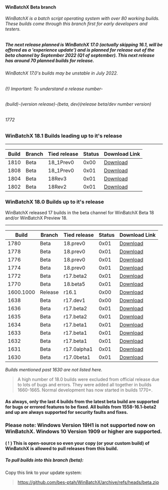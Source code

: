 #### WinBatchX Beta branch
###### WinBatchX is a batch script operating system with over 80 working builds. These builds come through this branch first for early developers and testers.

##### The next release planned is WinBatchX 17.0 (actually skipping 16.1, will be offered as a 'experience update') and is planned for release out of the beta channel by September 2022 (Q1 of september). This next release has around 70 planned builds for release.


###### WinBatchX 17.0's builds may be unstable in July 2022.

###### (!) Important: To understand a release number-

###### (build)-(version release)-(beta, dev)(release beta/dev number version)
###### 1772

### WinBatchX 18.1 Builds leading up to it's release

***
Build | Branch | Tied release | Status | Download Link |
------|--------|--------------|--------|---------------|
1810 | Beta | 18_1Prev0 | 0x00 | [Download](https://github.com/bes-ptah/WinBatchX/releases/download/1810/18.1810.zip) |
1808 | Beta | 18_1Prev0 | 0x01 | [Download](https://github.com/bes-ptah/WinBatchX/releases/download/1808/18.1808.zip) |
1804 | Beta | 18Rev3 | 0x01 | [Download](https://github.com/bes-ptah/WinBatchX/releases/download/1804/18.1804.zip) |
1802 | Beta | 18Rev2 | 0x01 | [Download](https://github.com/bes-ptah/WinBatchX/releases/download/1802/18.1802.zip) |




### WinBatchX 18.0 Builds up to it's release

WinBatchX released 17 builds in the beta channel for WinBatchX Beta 18 and/or WinBatchX Preview 18.

***
Build | Branch | Tied release | Status | Download Link |
------|--------|--------------|--------|---------------|
1780 | Beta | 18.prev0 | 0x01 | [Download](https://github.com/bes-ptah/WinBatchX/releases/download/1780/WBX_BUILD_1780.zip) |
1778 | Beta | 18.prev0 | 0x01 | [Download](https://github.com/bes-ptah/WinBatchX/releases/download/1778/WBX_BUILD_1778.zip) |
1776 | Beta | 18.prev0 | 0x01 | [Download](https://github.com/bes-ptah/WinBatchX/releases/download/1776/WBX_BUILD_1776.zip) |
1774 | Beta | 18.prev0  | 0x01 | [Download](https://github.com/bes-ptah/WinBatchX/releases/download/1774/WBX_BUILD_1774.zip) |
1772 | Beta | r17.beta2 | 0x01 | [Download](https://github.com/bes-ptah/WinBatchX/releases/download/1772/WBX_BUILD_1772.zip) |
1770 | Beta | 18.beta5  | 0x01 | [Download](https://github.com/bes-ptah/WinBatchX/releases/download/1770/WBX_BUILD_1770.zip) |
1600.1000 | Release | r16.1 | 0x00 | [Download](https://github.com/bes-ptah/WinBatchX/releases/download/1601-16.1/WinBatchXr1600.1000.zip) |
1638 | Beta | r17.dev1 | 0x00 | [Download](https://github.com/bes-ptah/WinBatchX/releases/download/1638/WinBatchXBuild1638.zip) |
1636 | Beta | r17.beta2 | 0x01 | [Download](https://github.com/bes-ptah/WinBatchX/releases/download/1636/WinBatchXBuild1636.zip) |
1635 | Beta | r17.beta2 | 0x01 | [Download](https://github.com/bes-ptah/WinBatchX/releases/download/1635/WinBatchXBuild1635.zip) |
1634 | Beta | r17.beta1 | 0x01 | [Download](https://github.com/bes-ptah/WinBatchX/releases/download/1634/WinBatchXBuild1634.zip) |
1633 | Beta | r17.beta1 | 0x01 | [Download](https://github.com/bes-ptah/WinBatchX/releases/download/1633/WinBatchXBuild1633.zip) |
1632 | Beta | r17.beta1 | 0x01 | [Download](https://github.com/bes-ptah/WinBatchX/releases/download/1632-17.0-dev/WinBatchXBuild1632.zip) |
1631 | Beta | r17.0alpha1 | 0x01 | [Download](https://github.com/bes-ptah/WinBatchX/releases/download/1631-17.0alpha1/WinBatchXBuild1631.zip) |
1630 | Beta | r17.0beta1 | 0x01 | [Download](https://github.com/bes-ptah/WinBatchX/releases/download/1630-17.0beta.1/WinBatchXBuild1630.zip) |

*Builds mentioned past 1630 are not listed here.*


> A high number of 18.0 builds were excluded from official release due to lots of bugs and errors. They were added all together in builds 1660-1665. Normal development has now started in builds 1770+.

#### As always, only the last 4 builds from the latest beta build are supported for bugs or errored features to be fixed. All builds from 1558-16.1-beta2 and up are always supported for security faults and fixes.

### Please note: Windows Version 19H1 is not supported now on WinBatchX. Windows 10 Version 1909 or higher are supported.

#### ( ! ) This is open-source so even your copy (or your custom build) of WinBatchX is allowed to pull releases from this build.

##### To pull builds into this branch (beta):

Copy this link to your update system:

> https://github.com/bes-ptah/WinBatchX/archive/refs/heads/beta.zip





